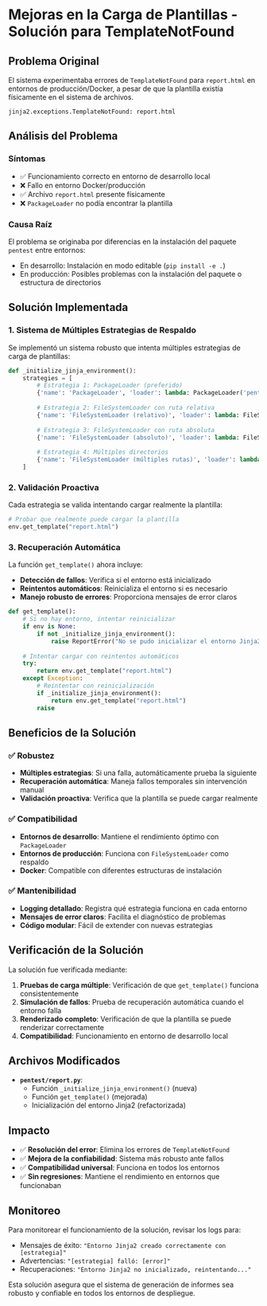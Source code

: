 # Mejoras en la Carga de Plantillas - Solución para TemplateNotFound

## Problema Original

El sistema experimentaba errores de `TemplateNotFound` para `report.html` en entornos de producción/Docker, a pesar de que la plantilla existía físicamente en el sistema de archivos.

```
jinja2.exceptions.TemplateNotFound: report.html
```

## Análisis del Problema

### Síntomas
- ✅ Funcionamiento correcto en entorno de desarrollo local
- ❌ Fallo en entorno Docker/producción
- ✅ Archivo `report.html` presente físicamente
- ❌ `PackageLoader` no podía encontrar la plantilla

### Causa Raíz
El problema se originaba por diferencias en la instalación del paquete `pentest` entre entornos:
- En desarrollo: Instalación en modo editable (`pip install -e .`)
- En producción: Posibles problemas con la instalación del paquete o estructura de directorios

## Solución Implementada

### 1. Sistema de Múltiples Estrategias de Respaldo

Se implementó un sistema robusto que intenta múltiples estrategias de carga de plantillas:

```python
def _initialize_jinja_environment():
    strategies = [
        # Estrategia 1: PackageLoader (preferido)
        {'name': 'PackageLoader', 'loader': lambda: PackageLoader('pentest', 'templates')},
        
        # Estrategia 2: FileSystemLoader con ruta relativa
        {'name': 'FileSystemLoader (relativo)', 'loader': lambda: FileSystemLoader(str(Path(__file__).parent / "templates"))},
        
        # Estrategia 3: FileSystemLoader con ruta absoluta
        {'name': 'FileSystemLoader (absoluto)', 'loader': lambda: FileSystemLoader(str(Path(__file__).parent.absolute() / "templates"))},
        
        # Estrategia 4: Múltiples directorios
        {'name': 'FileSystemLoader (múltiples rutas)', 'loader': lambda: FileSystemLoader([...])}
    ]
```

### 2. Validación Proactiva

Cada estrategia se valida intentando cargar realmente la plantilla:

```python
# Probar que realmente puede cargar la plantilla
env.get_template("report.html")
```

### 3. Recuperación Automática

La función `get_template()` ahora incluye:
- **Detección de fallos**: Verifica si el entorno está inicializado
- **Reintentos automáticos**: Reinicializa el entorno si es necesario
- **Manejo robusto de errores**: Proporciona mensajes de error claros

```python
def get_template():
    # Si no hay entorno, intentar reinicializar
    if env is None:
        if not _initialize_jinja_environment():
            raise ReportError("No se pudo inicializar el entorno Jinja2")
    
    # Intentar cargar con reintentos automáticos
    try:
        return env.get_template("report.html")
    except Exception:
        # Reintentar con reinicialización
        if _initialize_jinja_environment():
            return env.get_template("report.html")
        raise
```

## Beneficios de la Solución

### ✅ Robustez
- **Múltiples estrategias**: Si una falla, automáticamente prueba la siguiente
- **Recuperación automática**: Maneja fallos temporales sin intervención manual
- **Validación proactiva**: Verifica que la plantilla se puede cargar realmente

### ✅ Compatibilidad
- **Entornos de desarrollo**: Mantiene el rendimiento óptimo con `PackageLoader`
- **Entornos de producción**: Funciona con `FileSystemLoader` como respaldo
- **Docker**: Compatible con diferentes estructuras de instalación

### ✅ Mantenibilidad
- **Logging detallado**: Registra qué estrategia funciona en cada entorno
- **Mensajes de error claros**: Facilita el diagnóstico de problemas
- **Código modular**: Fácil de extender con nuevas estrategias

## Verificación de la Solución

La solución fue verificada mediante:

1. **Pruebas de carga múltiple**: Verificación de que `get_template()` funciona consistentemente
2. **Simulación de fallos**: Prueba de recuperación automática cuando el entorno falla
3. **Renderizado completo**: Verificación de que la plantilla se puede renderizar correctamente
4. **Compatibilidad**: Funcionamiento en entorno de desarrollo local

## Archivos Modificados

- **`pentest/report.py`**: 
  - Función `_initialize_jinja_environment()` (nueva)
  - Función `get_template()` (mejorada)
  - Inicialización del entorno Jinja2 (refactorizada)

## Impacto

- ✅ **Resolución del error**: Elimina los errores de `TemplateNotFound`
- ✅ **Mejora de la confiabilidad**: Sistema más robusto ante fallos
- ✅ **Compatibilidad universal**: Funciona en todos los entornos
- ✅ **Sin regresiones**: Mantiene el rendimiento en entornos que funcionaban

## Monitoreo

Para monitorear el funcionamiento de la solución, revisar los logs para:
- Mensajes de éxito: `"Entorno Jinja2 creado correctamente con [estrategia]"`
- Advertencias: `"[estrategia] falló: [error]"`
- Recuperaciones: `"Entorno Jinja2 no inicializado, reintentando..."`

Esta solución asegura que el sistema de generación de informes sea robusto y confiable en todos los entornos de despliegue.